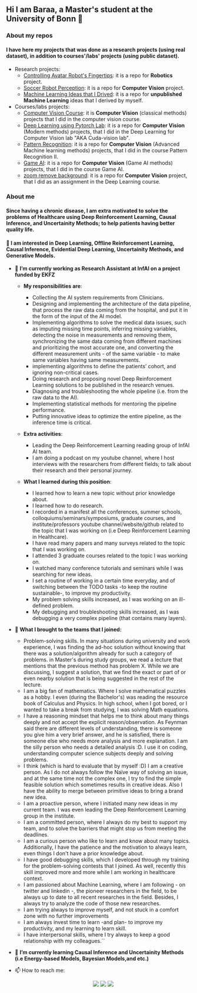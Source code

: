 ## Hi I am Baraa, a Master's student at the University of Bonn 👋 

### About my repos
#### I have here my projects that was done as a research projects (using real dataset), in addition to courses'/labs' projects (using public dataset).
- Research projects:
    - [Controlling Avatar Robot's Fingertips](https://github.com/baraaHassan/Controlling-Avatar-Robot-Fingertips): it is a repo for **Robotics** project.
    - [Soccer Robot Perception](https://github.com/baraaHassan/Soccer_Robot_perception): it is a repo for **Computer Vision** project.
    - [Machine Learning Ideas that I Drived](https://github.com/baraaHassan/Machine-Learning-Self-Implemented-Ideas): it is a repo for **unpublished Machine Learning** ideas that I derived by myself.
- Courses/labs projects:
    - [Computer Vision Course](https://github.com/baraaHassan/Computer_Vision_Course): it is **Computer Vision** (classical methods) projects that I did in the computer vision course.
    - [Deep Learning using Pytorch Lab](https://github.com/baraaHassan/Deep-Learning-using-Pytorch-Lab): it is a repo for **Computer Vision** (Modern methods) projects, that I did in the Deep Learning for Computer Vision lab "AKA Cuda-vision lab".
    - [Pattern Recognition](https://github.com/baraaHassan/Pattern-Recognition): it is a repo for **Computer Vision** (Advanced Machine learning methods) projects, that I did in the course Pattern Recognition II.
    - [Game AI](https://github.com/baraaHassan/Game-AI-Course): it is a repo for **Computer Vision** (Game AI methods) projects, that I did in the course Game AI.
    - [zoom remove background](https://github.com/baraaHassan/zoom-remove-background): it is a repo for **Computer Vision** project, that I did as an assignment in the Deep Learning course.

### About me
#### Since having a chronic disease, I am extra motivated to solve the problems of Healthcare using Deep Reinforcement Learning, Causal Inference, and Uncertainity Methods; to help patients having better quality life.
#### 🤔 I am interested in Deep Learning, Offline Reinforcement Learning, Causal Inference, Evidential Deep Learning, Uncertainity Methods, and Generative Models.
- 🔭 **I’m currently working as Research Assistant at InfAI on a project funded by EKFZ**
    - **My responsibilities are**:
      - Collecting the AI system requirements from Clinicians.
      - Designing and implementing the architecture of the data pipeline, that process the raw data coming from the hospital, and put it in the form of the input of the AI model. 
      - Implementing algorithms to solve the medical data issues, such as imputing missing time points, inferring missing variables, detecting the noise in measurements and removing them, synchronizing the same data coming from different machines and prioritizing the most accurate one, and converting the different measurement units - of the same variable - to make same variables having same measurements.
      - implementing algorithms to define the patients’ cohort, and ignoring non-critical cases.
      - Doing research and proposing novel Deep Reinforcement Learning solutions to be published in the research venues.
      - Diagnosing and troubleshooting the whole pipeline (i.e. from the raw data to the AI).
      - Implementing statistical methods for mentoring the pipeline performance.
      - Putting innovative ideas to optimize the entire pipeline, as the inference time is critical.

     - **Extra activities**:
        - Leading the Deep Reinforcement Learning reading group of InfAI AI team.
        - I am doing a podcast on my youtube channel, where I host interviews with the researchers from different fields; to talk about their research and their personal journey.
     - **What I learned during this position**:
       - I learned how to learn a new topic without prior knowledge about.
       - I learned how to do research.
       - I recorded in a manifest all the conferences, summer schools, colloquiums/seminars/symposiums, graduate courses, and institute/professors youtube channel/website/github related to the topic that I was working on (i.e Deep Reinforcement Learning in Healthcare).
       - I have read many papers and many surveys related to the topic that I was working on.
       - I attended 3 graduate courses related to the topic I was working on.
       - I watched many conference tutorials and seminars while I was searching for new ideas.
       - I set a routine of working in a certain time everyday, and of switching between the TODO tasks -to keep the routine sustainable-, to improve my productivity.
       - My problem solving skills increased, as I was working on an ill-defined problem.
       - My debugging and troubleshooting skills increased, as I was debugging a very complex pipeline (that contains many layers).
- 💪 **What I brought to the teams that I joined:**
    - Problem-solving skills. In many situations during university and work experience, I was finding the ad-hoc solution without knowing that there was a solution/algorithm already for such a category of problems. 
    in Master's during study groups, we read a lecture that mentions that the previous method has problem X. While we are discussing, I suggest a solution, that we find the exact or part of or even nearby solution that is being suggested in the rest of the lecture.
    - I am a big fan of mathematics. Where I solve mathematical puzzles as a hobby. I even (during the Bachelor's) was reading the resource book of Calculus and Physics. In high school, when I got bored, or I wanted to take a break from studying, I was solving Math equations.
    - I have a reasoning mindset that helps me to think about many things deeply and not accept the explicit reason/observation. As Feynman said there are different levels of understanding, there is someone you give him a very brief answer, and he is satisfied, there is someone else who needs more analysis and more explanation. I am the silly person who needs a detailed analysis :D. I use it on coding, understanding computer science subjects deeply and solving problems.
    - I think (which is hard to evaluate that by myself :D) I am a creative person. As I do not always follow the Naïve way of solving an issue, and at the same time not the complex one, I try to find the simple feasible solution which sometimes results in creative ideas. Also I have the ability to merge between primitive ideas to bring a brand new idea.
    - I am a proactive person, where I initiated many new ideas in my current team. I was even leading the Deep Reinforcement Learning group in the institute.
    - I am a committed person, where I always do my best to support my team, and to solve the barriers that might stop us from meeting the deadlines. 
    - I am a curious person who like to learn and know about many topics. Additionally, I have the patience and the motivation to always learn, even things I don't have a prior knowledge about.
    - I have good debugging skills, which I developed through my training for the problem-solving contests that I joined. As well, recently this skill improved more and more while I am working in healthcare context.
    - I am passioned about Machine Learning, where I am following - on twitter and linkedin -, the pioneer researchers in the field, to be always up to date to all recent researches in the field. Besides, I always try to analyze the code of those new researches.
    - I am trying always to improve myself, and not stuck in a comfort zone with no further improvements
    - I am always invest time to learn -and plan- to improve my productivity, and my learning to learn skill.
    - I have interpersonal skills, where I try always to keep a good relationship with my colleagues.``


 - 🌱 **I’m currently learning Causal Inference and Uncertainity Methods (i.e Energy-based Models, Bayesian Models,and etc.)**
 - 📫 How to reach me: <p align="center">
    <a href="https://medium.com/@baraa.alaa.eldin"><img src="https://img.shields.io/badge/Medium-12100E?style=flat&logo=medium&logoColor=white"/></a>
    <a href="https://www.linkedin.com/in/baraa-hassan-9899688a/"><img src="https://img.shields.io/badge/linkedin-%230177B5?style=flat&logo=linkedin&logoColor=white"/></a>
    <a href="https://www.youtube.com/channel/UCDdVyigEmOPrTuUTCf64yAA"><img src="https://img.shields.io/badge/youtube-%23FF0000?style=flat&logo=youtube&logoColor=white"/></a>
  </p>

<!--
<a href="https://twitter.com/bezy92"><img src="https://img.shields.io/badge/twitter-%231FA1F1?style=flat&logo=twitter&logoColor=white"/></a>
**baraaHassan/baraaHassan** is a ✨ _special_ ✨ repository because its `README.md` (this file) appears on your GitHub profile.

Here are some ideas to get you started:

- 🔭 I’m currently working on ...
- 🌱 I’m currently learning ...
- 👯 I’m looking to collaborate on ...
- 🤔 I’m looking for help with ...
- 💬 Ask me about ...
- 📫 How to reach me: ...
- 😄 Pronouns: ...
- ⚡ Fun fact: ...
-->
